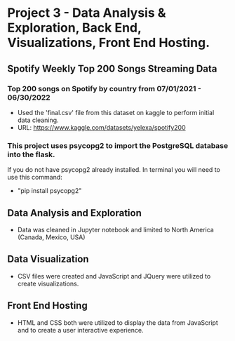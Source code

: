 # Project 3 - Data Analysis & Exploration, Back End, Visualizations, Front End Hosting.

## Spotify Weekly Top 200 Songs Streaming Data
### Top 200 songs on Spotify by country from 07/01/2021 - 06/30/2022

* Used the 'final.csv' file from this dataset on kaggle to perform initial data cleaning.
* URL: https://www.kaggle.com/datasets/yelexa/spotify200

### This project uses psycopg2 to import the PostgreSQL database into the flask. 
If you do not have psycopg2 already installed. In terminal you will need to use this command:
* "pip install psycopg2"

## Data Analysis and Exploration
* Data was cleaned in Jupyter notebook and limited to North America (Canada, Mexico, USA)

## Data Visualization
* CSV files were created and JavaScript and JQuery were utilized to create visualizations.

## Front End Hosting
* HTML and CSS both were utilized to display the data from JavaScript and to create a user interactive experience.
